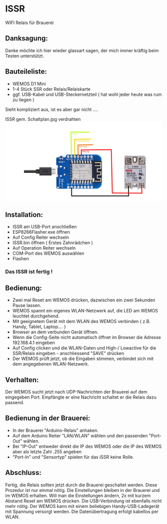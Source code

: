 # ISSR
WIFI Relais für Brauerei

## Danksagung:
Danke möchte ich hier wieder glassart sagen, der mich immer kräftig beim Testen unterstützt.

## Bauteileliste:

- WEMOS D1 Mini
- 1-4 Stück SSR oder Relais/Relaiskarte
- ggf. USB-Kabel und USB-Steckernetzteil ( hat wohl jeder heute was rum zu liegen )

Sieht kompliziert aus, ist es aber gar nicht ....

ISSR gem. Schaltplan.jpg verdrahten
![Schaltplan](Schaltplan.jpg)

## Installation:

- ISSR am USB-Port anschließen
- ESP8266Flasher.exe öffnen
- Auf Config Reiter wechseln
- ISSR.bin öffnen ( Erstes Zahnrädchen )
- Auf Operation Reiter wechseln
- COM-Port des WEMOS auswählen
- Flashen

### Das ISSR ist fertig !

## Bedienung:

- Zwei mal Reset am WEMOS drücken, dazwischen ein zwei Sekunden Pause lassen.
- WEMOS spannt ein eigenes WLAN-Netzwerk auf, die LED am WEMOS leuchtet durchgehend.
- Mit geeignetem Gerät mit dem WLAN des WEMOS verbinden ( z.B. Handy, Tablet, Laptop.... )
- Browser an dem verbunden Gerät öffnen.
- Wenn die Config-Seite nicht automatisch öffnet im Browser die Adresse 192.168.4.1 eingeben
- Auf Config clicken und die WLAN-Daten und High-/ Lowactive für die SSR/Relais eingeben - anschliessend "SAVE" drücken
- Der WEMOS prüft jetzt, ob die Eingaben stimmen, verbindet sich mit dem angegebenen WLAN-Netzwerk.

## Verhalten:

Der WEMOS sucht jetzt nach UDP-Nachrichten der Brauerei auf dem eingegeben Port. Empfängte er eine Nachricht schaltet er die Relais dazu passend.

## Bedienung in der Brauerei:

- In der Brauerei "Arduino-Relais" anhaken.
- Auf dem Arduino Reiter "LAN/WLAN" wählen und den passenden "Port-Out" wählen. 
- Bei "IP-Out" entweder direkt die IP des WEMOS oder die IP des WEMOS aber als letzte Zahl .255 angeben
- "Port-In" und "Sensortyp" spielen für das iSSR keine Rolle. 

## Abschluss:

Fertig, die Relais sollten jetzt durch die Brauerei geschaltet werden.
Diese Prozedur ist nur einmal nötig. Die Einstellungen bleiben in der Brauerei und im WEMOS erhalten.
Will man die Einstellungen ändern, 2x mit kurzem Abstand Reset am WEMOS drücken.
Die USB-Verbindung ist ebenfalls nicht mehr nötig. Der WEMOS kann mit einem beliebigen Handy-USB-Ladegerät 
mit Spannung versorgt werden.
Die Datenübertragung erfolgt kabellos per WLAN.
